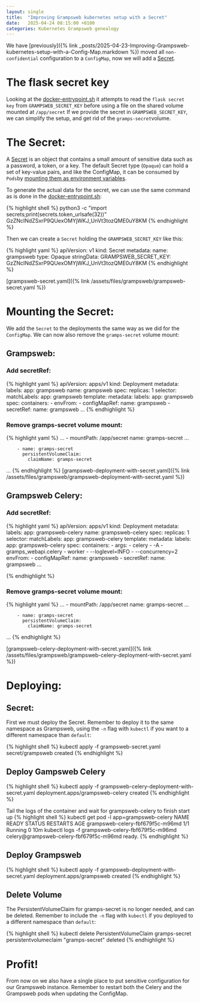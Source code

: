 ```yaml
---
layout: single
title:  "Improving Grampsweb kubernetes setup with a Secret"
date:   2025-04-24 08:15:00 +0100
categories: Kubernetes Grampsweb genealogy
---
```

We have [previously]({% link _posts/2025-04-23-Improving-Grampsweb-kubernetes-setup-with-a-Config-Map.markdown %}) moved all `non-confidential` configuration to a `ConfigMap`, now we will add a [Secret](https://kubernetes.io/docs/concepts/configuration/secret/).

# The flask secret key
Looking at the [docker-entrypoint.sh](https://github.com/gramps-project/gramps-web-api/blob/8f1ef9359cec56b4dbeb229bf65bbf90a7386393/docker-entrypoint.sh#L5) it attempts to read the `flask secret key` from `GRAMPSWEB_SECRET_KEY` before using a file on the shared volume mounted at `/app/secret`
If we provide the secret in `GRAMPSWEB_SECRET_KEY`, we can simplify the setup, and get rid of the `gramps-secret`volume.

# The Secret:
A [Secret](https://kubernetes.io/docs/concepts/configuration/secret/) is an object that contains a small amount of sensitive data such as a password, a token, or a key. The default Secret type (`Opaque`) can hold a set of key-value pairs, and like the ConfigMap, it can be consumed by `Pods`by [mounting them as environment variables](https://kubernetes.io/docs/concepts/configuration/secret/#using-secrets-as-environment-variables).

To generate the actual data for the secret, we can use the same command as is done in the [docker-entrypoint.sh](https://github.com/gramps-project/gramps-web-api/blob/8f1ef9359cec56b4dbeb229bf65bbf90a7386393/docker-entrypoint.sh#L11):

{% highlight shell %}
python3 -c "import secrets;print(secrets.token_urlsafe(32))"
GzZNcINdZSxrP9QUexOMYjWKJ_UnVt3tozQME0uY8KM
{% endhighlight %}

Then we can create a `Secret` holding the `GRAMPSWEB_SECRET_KEY` like this:

{% highlight yaml %}
apiVersion: v1
kind: Secret
metadata:
  name: grampsweb
type: Opaque
stringData:
  GRAMPSWEB_SECRET_KEY: GzZNcINdZSxrP9QUexOMYjWKJ_UnVt3tozQME0uY8KM
{% endhighlight %}

[grampsweb-secret.yaml]({% link /assets/files/grampsweb/grampsweb-secret.yaml %})

# Mounting the Secret:

We add the `Secret` to the deployments the same way as we did for the `ConfigMap`. We can now also remove the `gramps-secret` volume mount:

## Grampsweb:

### Add secretRef:
{% highlight yaml %}
apiVersion: apps/v1
kind: Deployment
metadata:
  labels:
    app: grampsweb
  name: grampsweb
spec:
  replicas: 1
  selector:
    matchLabels:
      app: grampsweb
  template:
    metadata:
      labels:
        app: grampsweb
    spec:
      containers:
        - envFrom:
          - configMapRef:
              name: grampsweb
          - secretRef:
              name: grampsweb
...
{% endhighlight %}


### Remove gramps-secret volume mount:
{% highlight yaml %}
...
            - mountPath: /app/secret
              name: gramps-secret
...

        - name: gramps-secret
          persistentVolumeClaim:
            claimName: gramps-secret
...
{% endhighlight %}
[grampsweb-deployment-with-secret.yaml]({% link /assets/files/grampsweb/grampsweb-deployment-with-secret.yaml %})

## Grampsweb Celery:

### Add secretRef:
{% highlight yaml %}
apiVersion: apps/v1
kind: Deployment
metadata:
  labels:
    app: grampsweb-celery
  name: grampsweb-celery
spec:
  replicas: 1
  selector:
    matchLabels:
      app: grampsweb-celery
  template:
    metadata:
      labels:
        app: grampsweb-celery
    spec:
      containers:
        - args:
            - celery
            - -A
            - gramps_webapi.celery
            - worker
            - --loglevel=INFO
            - --concurrency=2
          envFrom:
          - configMapRef:
              name: grampsweb
          - secretRef:
              name: grampsweb
...

{% endhighlight %}


### Remove gramps-secret volume mount:
{% highlight yaml %}
...
            - mountPath: /app/secret
              name: gramps-secret
...

        - name: gramps-secret
          persistentVolumeClaim:
            claimName: gramps-secret
...
{% endhighlight %}


[grampsweb-celery-deployment-with-secret.yaml]({% link /assets/files/grampsweb/grampsweb-celery-deployment-with-secret.yaml %})

# Deploying:

## Secret:
First we must deploy the Secret. Remember to deploy it to the same namespace as Grampsweb, using the `-n` flag with `kubectl` if you want to a different namespace than `default`:

{% highlight shell %}
kubectl apply -f grampsweb-secret.yaml
secret/grampsweb created
{% endhighlight %}

## Deploy Gampsweb Celery
{% highlight shell %}
kubectl apply -f grampsweb-celery-deployment-with-secret.yaml
deployment.apps/grampsweb-celery created
{% endhighlight %}

Tail the logs of the container and wait for grampsweb-celery to finish start up
{% highlight shell %}
kubectl get pod -l app=grampsweb-celery
NAME                               READY   STATUS    RESTARTS   AGE
grampsweb-celery-fbf679f5c-m96md   1/1     Running   0          10m
kubectl logs -f grampsweb-celery-fbf679f5c-m96md
<timestamp> celery@grampsweb-celery-fbf679f5c-m96md ready.
{% endhighlight %}

## Deploy Grampsweb
{% highlight shell %}
kubectl apply -f grampsweb-deployment-with-secret.yaml
deployment.apps/grampsweb created
{% endhighlight %}

## Delete Volume

The PersistentVolumeClaim for gramps-secret is no longer needed, and can be deleted. Remember to include the `-n` flag with `kubectl` if you deployed to a different namespace than `default`:

{% highlight shell %}
kubectl delete PersistentVolumeClaim gramps-secret
persistentvolumeclaim "gramps-secret" deleted
{% endhighlight %}

# Profit!

From now on we also have a single place to put sensitive configuration for our Grampsweb instance. Remember to restart both the Celery and the Grampsweb pods when updating the ConfigMap.
